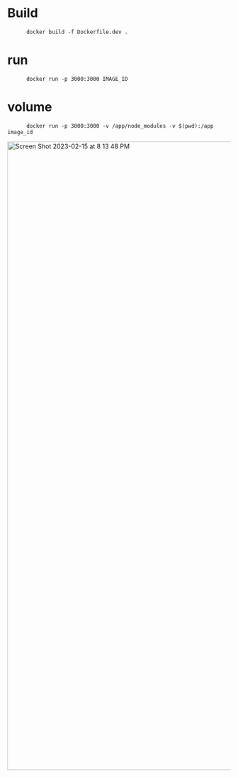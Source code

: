 # Build 
          docker build -f Dockerfile.dev .
# run
          docker run -p 3000:3000 IMAGE_ID
# volume
          docker run -p 3000:3000 -v /app/node_modules -v $(pwd):/app image_id
 
<img width="1417" alt="Screen Shot 2023-02-15 at 8 13 48 PM" src="https://user-images.githubusercontent.com/69278312/219129421-ff5a1db4-2098-4fab-9802-30d8dc62de7f.png">

